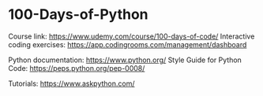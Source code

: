 # 100-Days-of-Python
Course link: https://www.udemy.com/course/100-days-of-code/
Interactive coding exercises: https://app.codingrooms.com/management/dashboard

Python documentation: https://www.python.org/
Style Guide for Python Code: https://peps.python.org/pep-0008/

Tutorials: https://www.askpython.com/
